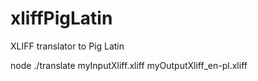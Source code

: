 xliffPigLatin
=============

XLIFF translator to Pig Latin

node ./translate myInputXliff.xliff myOutputXliff_en-pl.xliff
